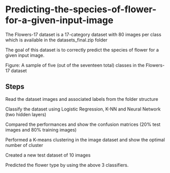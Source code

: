 # Predicting-the-species-of-flower-for-a-given-input-image

The Flowers-17 dataset is a 17-category dataset with 80 images per class which is available in the datasets_final.zip folder

The goal of this dataset is to correctly predict the species of flower for a given input image.

Figure: A sample of five (out of the seventeen total) classes in the Flowers-17 dataset

## Steps

Read the dataset images and associated labels from the folder structure

Classify the dataset using Logistic Regression, K-NN and Neural Network (two hidden layers)

Compared the performances and show the confusion matrices (20% test images and 80% training images)

Performed a K-means clustering in the image dataset and show the optimal number of cluster

Created a new test dataset of 10 images

Predicted the flower type by using the above 3 classifiers.
